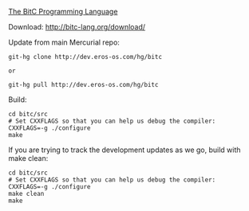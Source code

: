 [The BitC Programming Language](http://bitc-lang.org/)

Download:  http://bitc-lang.org/download/

Update from main Mercurial repo:

    git-hg clone http://dev.eros-os.com/hg/bitc

    or

    git-hg pull http://dev.eros-os.com/hg/bitc

Build:

    cd bitc/src
    # Set CXXFLAGS so that you can help us debug the compiler:
    CXXFLAGS=-g ./configure
    make

If you are trying to track the development updates as we go, build with make clean:

    cd bitc/src
    # Set CXXFLAGS so that you can help us debug the compiler:
    CXXFLAGS=-g ./configure
    make clean
    make



